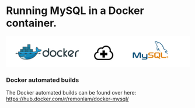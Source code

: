 # Running MySQL in a Docker container.
![Docker & MySQL banner](/images/docker-mysql-cloudplus-banner.png)

### Docker automated builds
The Docker automated builds can be found over here: https://hub.docker.com/r/remonlam/docker-mysql/

